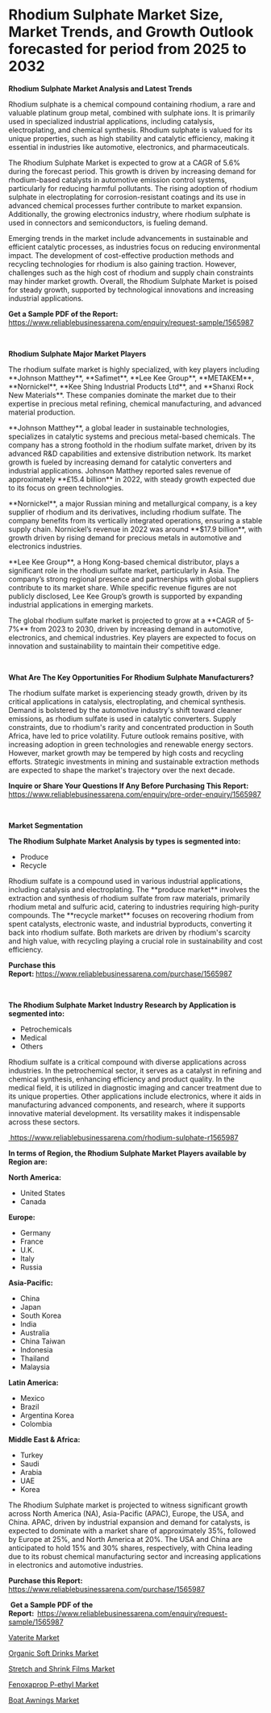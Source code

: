 <p><h1>Rhodium Sulphate Market Size, Market Trends, and Growth Outlook forecasted for period from 2025 to 2032</h1></p><p><strong>Rhodium Sulphate Market Analysis and Latest Trends</strong></p>
<p><p>Rhodium sulphate is a chemical compound containing rhodium, a rare and valuable platinum group metal, combined with sulphate ions. It is primarily used in specialized industrial applications, including catalysis, electroplating, and chemical synthesis. Rhodium sulphate is valued for its unique properties, such as high stability and catalytic efficiency, making it essential in industries like automotive, electronics, and pharmaceuticals.</p><p>The Rhodium Sulphate Market is expected to grow at a CAGR of 5.6% during the forecast period. This growth is driven by increasing demand for rhodium-based catalysts in automotive emission control systems, particularly for reducing harmful pollutants. The rising adoption of rhodium sulphate in electroplating for corrosion-resistant coatings and its use in advanced chemical processes further contribute to market expansion. Additionally, the growing electronics industry, where rhodium sulphate is used in connectors and semiconductors, is fueling demand.</p><p>Emerging trends in the market include advancements in sustainable and efficient catalytic processes, as industries focus on reducing environmental impact. The development of cost-effective production methods and recycling technologies for rhodium is also gaining traction. However, challenges such as the high cost of rhodium and supply chain constraints may hinder market growth. Overall, the Rhodium Sulphate Market is poised for steady growth, supported by technological innovations and increasing industrial applications.</p></p>
<p><strong>Get a Sample PDF of the Report:&nbsp;</strong> <a href="https://www.reliablebusinessarena.com/enquiry/request-sample/1565987?utm_campaign=2107&utm_medium=2&utm_source=Github&utm_content=ia&utm_term=25012025&utm_id=rhodium-sulphate">https://www.reliablebusinessarena.com/enquiry/request-sample/1565987</a></p>
<p>&nbsp;</p>
<p><strong>Rhodium Sulphate Major Market Players</strong></p>
<p><p>The rhodium sulfate market is highly specialized, with key players including **Johnson Matthey**, **Safimet**, **Lee Kee Group**, **METAKEM**, **Nornickel**, **Kee Shing Industrial Products Ltd**, and **Shanxi Rock New Materials**. These companies dominate the market due to their expertise in precious metal refining, chemical manufacturing, and advanced material production.</p><p>**Johnson Matthey**, a global leader in sustainable technologies, specializes in catalytic systems and precious metal-based chemicals. The company has a strong foothold in the rhodium sulfate market, driven by its advanced R&D capabilities and extensive distribution network. Its market growth is fueled by increasing demand for catalytic converters and industrial applications. Johnson Matthey reported sales revenue of approximately **£15.4 billion** in 2022, with steady growth expected due to its focus on green technologies.</p><p>**Nornickel**, a major Russian mining and metallurgical company, is a key supplier of rhodium and its derivatives, including rhodium sulfate. The company benefits from its vertically integrated operations, ensuring a stable supply chain. Nornickel’s revenue in 2022 was around **$17.9 billion**, with growth driven by rising demand for precious metals in automotive and electronics industries.</p><p>**Lee Kee Group**, a Hong Kong-based chemical distributor, plays a significant role in the rhodium sulfate market, particularly in Asia. The company’s strong regional presence and partnerships with global suppliers contribute to its market share. While specific revenue figures are not publicly disclosed, Lee Kee Group’s growth is supported by expanding industrial applications in emerging markets.</p><p>The global rhodium sulfate market is projected to grow at a **CAGR of 5-7%** from 2023 to 2030, driven by increasing demand in automotive, electronics, and chemical industries. Key players are expected to focus on innovation and sustainability to maintain their competitive edge.</p></p>
<p>&nbsp;</p>
<p><strong>What Are The Key Opportunities For Rhodium Sulphate Manufacturers?</strong></p>
<p><p>The rhodium sulfate market is experiencing steady growth, driven by its critical applications in catalysis, electroplating, and chemical synthesis. Demand is bolstered by the automotive industry's shift toward cleaner emissions, as rhodium sulfate is used in catalytic converters. Supply constraints, due to rhodium's rarity and concentrated production in South Africa, have led to price volatility. Future outlook remains positive, with increasing adoption in green technologies and renewable energy sectors. However, market growth may be tempered by high costs and recycling efforts. Strategic investments in mining and sustainable extraction methods are expected to shape the market's trajectory over the next decade.</p></p>
<p><strong>Inquire or Share Your Questions If Any Before Purchasing This Report:</strong> <a href="https://www.reliablebusinessarena.com/enquiry/pre-order-enquiry/1565987?utm_campaign=2107&utm_medium=2&utm_source=Github&utm_content=ia&utm_term=25012025&utm_id=rhodium-sulphate">https://www.reliablebusinessarena.com/enquiry/pre-order-enquiry/1565987</a></p>
<p>&nbsp;</p>
<p><strong>Market Segmentation</strong></p>
<p><strong>The Rhodium Sulphate Market Analysis by types is segmented into:</strong></p>
<p><ul><li>Produce</li><li>Recycle</li></ul></p>
<p><p>Rhodium sulfate is a compound used in various industrial applications, including catalysis and electroplating. The **produce market** involves the extraction and synthesis of rhodium sulfate from raw materials, primarily rhodium metal and sulfuric acid, catering to industries requiring high-purity compounds. The **recycle market** focuses on recovering rhodium from spent catalysts, electronic waste, and industrial byproducts, converting it back into rhodium sulfate. Both markets are driven by rhodium's scarcity and high value, with recycling playing a crucial role in sustainability and cost efficiency.</p></p>
<p><strong>Purchase this Report:&nbsp;</strong><a href="https://www.reliablebusinessarena.com/purchase/1565987?utm_campaign=2107&utm_medium=2&utm_source=Github&utm_content=ia&utm_term=25012025&utm_id=rhodium-sulphate">https://www.reliablebusinessarena.com/purchase/1565987</a></p>
<p>&nbsp;</p>
<p><strong>The Rhodium Sulphate Market Industry Research by Application is segmented into:</strong></p>
<p><ul><li>Petrochemicals</li><li>Medical</li><li>Others</li></ul></p>
<p><p>Rhodium sulfate is a critical compound with diverse applications across industries. In the petrochemical sector, it serves as a catalyst in refining and chemical synthesis, enhancing efficiency and product quality. In the medical field, it is utilized in diagnostic imaging and cancer treatment due to its unique properties. Other applications include electronics, where it aids in manufacturing advanced components, and research, where it supports innovative material development. Its versatility makes it indispensable across these sectors.</p></p>
<p><a href="https://www.reliablebusinessarena.com/rhodium-sulphate-r1565987?utm_campaign=2107&utm_medium=2&utm_source=Github&utm_content=ia&utm_term=25012025&utm_id=rhodium-sulphate">&nbsp;https://www.reliablebusinessarena.com/rhodium-sulphate-r1565987</a></p>
<p><strong>In terms of Region, the Rhodium Sulphate Market Players available by Region are:</strong></p>
<p>
    <p> <strong> North America: </strong>
        <ul>
            <li>United States</li>
            <li>Canada</li>
        </ul>
        </p> 
    <p> <strong> Europe: </strong>
        <ul>
            <li>Germany</li>
            <li>France</li>
            <li>U.K.</li>
            <li>Italy</li>
            <li>Russia</li>
        </ul>
        </p> 
    <p> <strong> Asia-Pacific: </strong>
        <ul>
            <li>China</li>
            <li>Japan</li>
            <li>South Korea</li>
            <li>India</li>
            <li>Australia</li>
            <li>China Taiwan</li>
            <li>Indonesia</li>
            <li>Thailand</li>
            <li>Malaysia</li>
        </ul>
        </p> 
    <p> <strong> Latin America: </strong>
        <ul>
            <li>Mexico</li>
            <li>Brazil</li>
            <li>Argentina Korea</li>
            <li>Colombia</li>
        </ul>
        </p> 
    <p> <strong> Middle East & Africa: </strong>
        <ul>
            <li>Turkey</li>
            <li>Saudi</li>
            <li>Arabia</li>
            <li>UAE</li>
            <li>Korea</li>
        </ul>
    </p>
    </p>
<p><p>The Rhodium Sulphate market is projected to witness significant growth across North America (NA), Asia-Pacific (APAC), Europe, the USA, and China. APAC, driven by industrial expansion and demand for catalysts, is expected to dominate with a market share of approximately 35%, followed by Europe at 25%, and North America at 20%. The USA and China are anticipated to hold 15% and 30% shares, respectively, with China leading due to its robust chemical manufacturing sector and increasing applications in electronics and automotive industries.</p></p>
<p><strong>Purchase this Report: </strong><a href="https://www.reliablebusinessarena.com/purchase/1565987?utm_campaign=2107&utm_medium=2&utm_source=Github&utm_content=ia&utm_term=25012025&utm_id=rhodium-sulphate">https://www.reliablebusinessarena.com/purchase/1565987</a></p>
<p>&nbsp;<strong>Get a Sample PDF of the Report:&nbsp;&nbsp;</strong><a href="https://www.reliablebusinessarena.com/enquiry/request-sample/1565987?utm_campaign=2107&utm_medium=2&utm_source=Github&utm_content=ia&utm_term=25012025&utm_id=rhodium-sulphate">https://www.reliablebusinessarena.com/enquiry/request-sample/1565987</a></p>
<p><strong></strong></p>
<p><p><a href="https://github.com/curinbucan9/Market-Research-Report-List-1/blob/main/vaterite-market.md?utm_campaign=2107&utm_medium=2&utm_source=Github&utm_content=ia&utm_term=25012025&utm_id=rhodium-sulphate">Vaterite Market</a></p><p><a href="https://www.linkedin.com/pulse/in-depth-organic-soft-drinks-market-analysis-projected-3vqxc?utm_campaign=2107&utm_medium=2&utm_source=Github&utm_content=ia&utm_term=25012025&utm_id=rhodium-sulphate">Organic Soft Drinks Market</a></p><p><a href="https://github.com/qetelosooya/Market-Research-Report-List-1/blob/main/stretch-and-shrink-films-market.md?utm_campaign=2107&utm_medium=2&utm_source=Github&utm_content=ia&utm_term=25012025&utm_id=rhodium-sulphate">Stretch and Shrink Films Market</a></p><p><a href="https://www.linkedin.com/pulse/fenoxaprop-p-ethyl-market-size-forecast-2025-2032-anticipated-a22qf?utm_campaign=2107&utm_medium=2&utm_source=Github&utm_content=ia&utm_term=25012025&utm_id=rhodium-sulphate">Fenoxaprop P-ethyl Market</a></p><p><a href="https://www.linkedin.com/pulse/study-extensively-examines-boat-awningsmarket-size-terms-value-5wkzc?utm_campaign=2107&utm_medium=2&utm_source=Github&utm_content=ia&utm_term=25012025&utm_id=rhodium-sulphate">Boat Awnings Market</a></p></p>